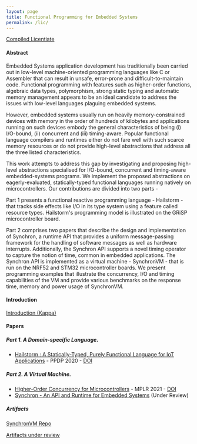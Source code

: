 ```yaml
---
layout: page
title: Functional Programming for Embedded Systems
permalink: /lic/
---
```




[Compiled Licentiate](https://raw.githubusercontent.com/Abhiroop/Abhiroop.github.io/master/AbhiroopCompleteLic(MinusAck).pdf)


#### Abstract

Embedded Systems application development has traditionally been carried out in low-level machine-oriented programming languages like C or Assembler that can result in unsafe, error-prone and difficult-to-maintain code. Functional programming with features such as higher-order functions, algebraic data types, polymorphism, strong static typing and automatic memory management appears to be an ideal candidate to address the issues with low-level languages plaguing embedded systems.

However, embedded systems usually run on heavily memory-constrained devices with memory in the order of hundreds of kilobytes and applications running on such devices embody the general characteristics of being (i) I/O-bound, (ii) concurrent and (iii) timing-aware. Popular functional language compilers and runtimes either do not fare well with such scarce memory resources or do not provide high-level abstractions that address all the three listed characteristics.

This work attempts to address this gap by investigating and proposing high-level abstractions specialised for I/O-bound, concurrent and timing-aware embedded-systems programs. We implement the proposed abstractions on eagerly-evaluated, statically-typed functional languages running natively on microcontrollers. Our contributions are divided into two parts -



Part 1 presents a functional reactive programming language - Hailstorm - that tracks side effects like I/O in its type system using a feature called resource types. Hailstorm's programming model is illustrated on the GRiSP microcontroller board.

Part 2 comprises two papers that describe the design and implementation of Synchron, a runtime API that provides a uniform message-passing framework for the handling of software messages as well as hardware interrupts. Additionally, the Synchron API supports a novel timing operator to capture the notion of time, common in embedded applications. The Synchron API is implemented as a virtual machine - SynchronVM - that is run on the NRF52 and STM32 microcontroller boards. We present programming examples that illustrate the concurrency, I/O and timing capabilities of the VM and provide various benchmarks on the response time, memory and power usage of SynchronVM.

#### Introduction

[Introduction (Kappa)](https://raw.githubusercontent.com/Abhiroop/Abhiroop.github.io/master/Abhiroop_Lic_Kappa.pdf)

#### Papers

##### Part 1. A Domain-specific Language.

- [Hailstorm : A Statically-Typed, Purely Functional Language for IoT Applications](https://abhiroop.github.io/pubs/hailstorm/) - PPDP 2020 - [DOI](https://dl.acm.org/doi/10.1145/3414080.3414092)

##### Part 2. A Virtual Machine.

- [Higher-Order Concurrency for Microcontrollers](https://abhiroop.github.io/pubs/sensevm_mplr) - MPLR 2021 - [DOI](https://dl.acm.org/doi/10.1145/3475738.3480716)
- [Synchron - An API and Runtime for Embedded Systems](https://raw.githubusercontent.com/Abhiroop/Abhiroop.github.io/master/pubs/ECOOPSYNCHRON.pdf) (Under Review)

##### Artifacts

[SynchronVM Repo](https://github.com/svenssonjoel/Sense-VM)

[Artifacts under review](https://chalmersuniversity.app.box.com/s/g1r0jxra1lcd69u5455s3lwjfcx05re1)

